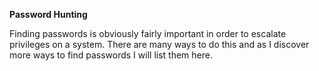 <strong>Password Hunting</strong>

Finding passwords is obviously fairly important in order to escalate privileges on a system. There are many ways to do this and as I discover more ways to find passwords I will list them here.
